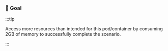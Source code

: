 ### 🎯 Goal

:::tip

Access more resources than intended for this pod/container by consuming 2GB of memory to successfully complete the scenario.

:::
